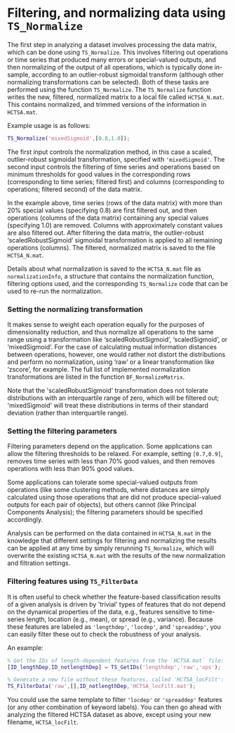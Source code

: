 # Filtering, and normalizing data using `TS_Normalize`
<!--{#sec:normalization}-->

The first step in analyzing a dataset involves processing the data matrix, which can be done using `TS_Normalize`.
This involves filtering out operations or time series that produced many errors or special-valued outputs, and then normalizing of the output of all operations, which is typically done in-sample, according to an outlier-robust sigmoidal transform (although other normalizing transformations can be selected).
Both of these tasks are performed using the function `TS_Normalize`.
The `TS_Normalize` function writes the new, filtered, normalized matrix to a local file called `HCTSA_N.mat`.
This contains normalized, and trimmed versions of the information in `HCTSA.mat`.

Example usage is as follows:
```matlab
TS_Normalize('mixedSigmoid',[0.8,1.0]);
```
The first input controls the normalization method, in this case a scaled, outlier-robust sigmoidal transformation, specified with `'mixedSigmoid'`.
The second input controls the filtering of time series and operations based on minimum thresholds for good values in the corresponding rows (corresponding to time series; filtered first) and columns (corresponding to operations; filtered second) of the data matrix.

In the example above, time series (rows of the data matrix) with more than 20% special values (specifying 0.8) are first filtered out, and then operations (columns of the data matrix) containing any special values (specifying 1.0) are removed.
Columns with approximately constant values are also filtered out.
After filtering the data matrix, the outlier-robust ‘scaledRobustSigmoid’ sigmoidal transformation is applied to all remaining operations (columns).
The filtered, normalized matrix is saved to the file `HCTSA_N.mat`.

Details about what normalization is saved to the `HCTSA_N.mat` file as `normalizationInfo`, a structure that contains the normalization function, filtering options used, and the corresponding `TS_Normalize` code that can be used to re-run the normalization.

<!--The first input controls the normalization method, in this case a , and the second input controls the filtering, in this case each time series needs to produce at least 80% good-valued outputs (setting 0.8), or they are removed, and then operations with less than 100% good-valued outputs are removed (setting 1.0).-->

### Setting the normalizing transformation

It makes sense to weight each operation equally for the purposes of dimensionality reduction, and thus normalize all operations to the same range using a transformation like ‘scaledRobustSigmoid’, ‘scaledSigmoid’, or ‘mixedSigmoid’.
For the case of calculating mutual information distances between operations, however, one would rather not distort the distributions and perform no normalization, using ‘raw’ or a
linear transformation like ‘zscore’, for example.
The full list of implemented normalization transformations are listed in the function `BF_NormalizeMatrix`.

Note that the 'scaledRobustSigmoid' transformation does not tolerate distributions with an interquartile range of zero, which will be filtered out; 'mixedSigmoid' will treat these distributions in terms of their standard deviation (rather than interquartile range).

### Setting the filtering parameters

Filtering parameters depend on the application.
Some applications can allow the filtering thresholds to be relaxed.
For example, setting `[0.7,0.9]`, removes time series with less than 70% good values, and then removes operations with less than 90% good values.
<!--When neither value is 1.0, this can leave **NaN** values in the resulting data matrix, which can affect some calculations that cannot deal with missing values (such as PCA).-->
Some applications can tolerate some special-valued outputs from operations (like some clustering methods, where distances are simply calculated using those operations that are did not produce special-valued outputs for each pair of objects), but others cannot (like Principal Components Analysis); the filtering parameters should be specified accordingly.

<!--An example usage is as follows:-->
<!--Another example:-->

<!--        TS_Normalize('raw',[0.8,1]);-->

<!--This filters time series (rows of the data matrix) with more than 20% special-values, then filters out operations (columns of the data matrix) containing any special values, leaving a data matrix containing no special (or missing) values.-->
<!--No normalizing transformation is applied to the remaining operations.-->


Analysis can be performed on the data contained in `HCTSA_N.mat` in the knowledge that different settings for filtering and normalizing the results can be applied at any time by simply rerunning `TS_Normalize`, which will overwrite the existing `HCTSA_N.mat` with the results of the new normalization and filtration settings.

### Filtering features using `TS_FilterData`

It is often useful to check whether the feature-based classification results of a given analysis is driven by 'trivial' types of features that do not depend on the dynamical properties of the data, e.g., features sensitive to time-series length, location (e.g., mean), or spread (e.g., variance).
Because these features are labeled as `'lengthdep'`, `'locdep'`, and `'spreaddep'`, you can easily filter these out to check the robustness of your analysis.

An example:
```matlab
% Get the IDs of length-dependent features from the `HCTSA.mat` file:
[ID_lengthDep,ID_notlengthDep] = TS_GetIDs('lengthdep','raw','ops');

% Generate a new file without these features, called 'HCTSA_locFilt':
TS_FilterData('raw',[],ID_notlengthDep,'HCTSA_locFilt.mat');
```

You could use the same template to filter `'locdep'` or `'spreaddep'` features (or any other combination of keyword labels).
You can then go ahead with analyzing the filtered HCTSA dataset as above, except using your new filename, `HCTSA_locFilt`.
